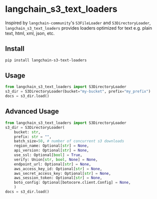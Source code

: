 # langchain_s3_text_loaders

Inspired by `langchain-community`'s `S3FileLoader` and `S3DirectoryLoader`, `langchain_s3_text_loaders` provides loaders optimized for text e.g. plain text, html, xml, json, etc. 

## Install

```bash
pip install langchain-s3-text-loaders
```

## Usage

```python
from langchain_s3_text_loaders import S3DirectoryLoader
s3_dir = S3DirectoryLoader(bucket="my-bucket", prefix="my_prefix")
docs = s3_dir.load()
```

## Advanced Usage

```python
from langchain_s3_text_loaders import S3DirectoryLoader
s3_dir = S3DirectoryLoader(
    bucket: str,
    prefix: str = "",
    batch_size=50, # number of concurrent s3 downloads
    region_name: Optional[str] = None,
    api_version: Optional[str] = None,
    use_ssl: Optional[bool] = True,
    verify: Union[str, bool, None] = None,
    endpoint_url: Optional[str] = None,
    aws_access_key_id: Optional[str] = None,
    aws_secret_access_key: Optional[str] = None,
    aws_session_token: Optional[str] = None,
    boto_config: Optional[botocore.client.Config] = None,
    )
docs = s3_dir.load()
```
